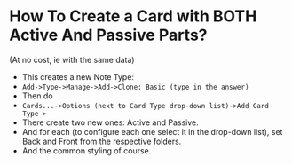 # How To Create a Card with BOTH Active And Passive Parts?
(At no cost, ie with the same data)

- This creates a new Note Type:
- `Add->Type->Manage->Add->Clone: Basic (type in the answer)`
- Then do
- `Cards...->Options (next to Card Type drop-down list)->Add Card Type->`
- There create two new ones: Active and Passive.
- And for each (to configure each one select it in the drop-down list), set Back and Front from the respective folders. 
- And the common styling of course.